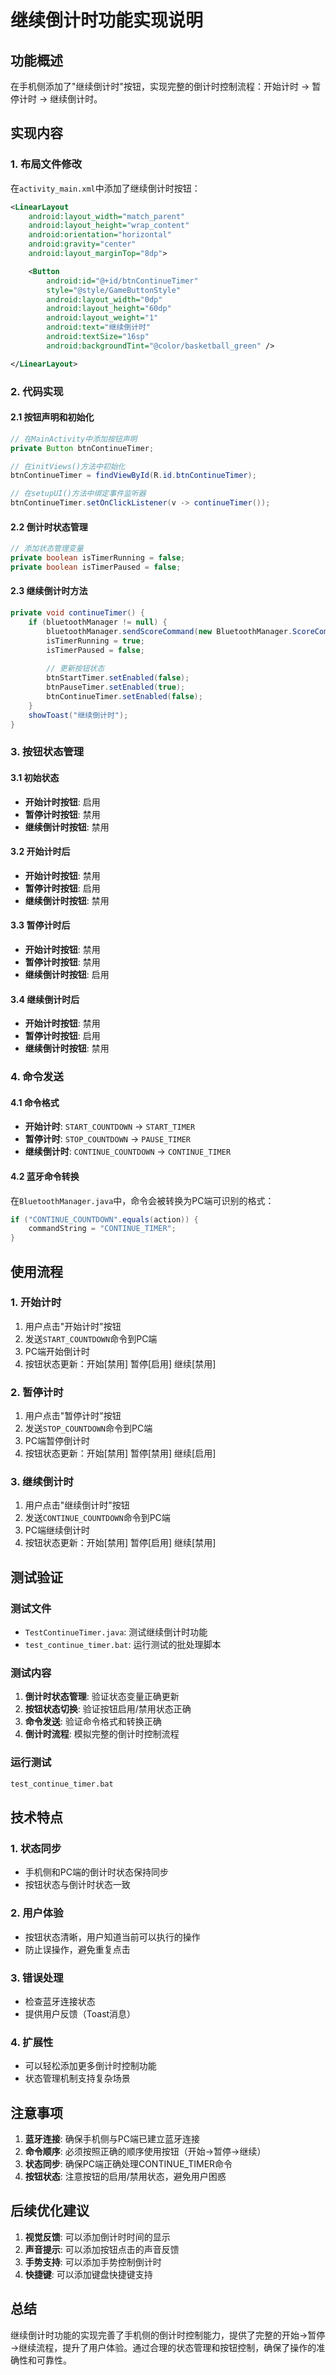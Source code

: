 # 继续倒计时功能实现说明

## 功能概述

在手机侧添加了"继续倒计时"按钮，实现完整的倒计时控制流程：开始计时 → 暂停计时 → 继续倒计时。

## 实现内容

### 1. 布局文件修改

在`activity_main.xml`中添加了继续倒计时按钮：

```xml
<LinearLayout
    android:layout_width="match_parent"
    android:layout_height="wrap_content"
    android:orientation="horizontal"
    android:gravity="center"
    android:layout_marginTop="8dp">

    <Button
        android:id="@+id/btnContinueTimer"
        style="@style/GameButtonStyle"
        android:layout_width="0dp"
        android:layout_height="60dp"
        android:layout_weight="1"
        android:text="继续倒计时"
        android:textSize="16sp"
        android:backgroundTint="@color/basketball_green" />

</LinearLayout>
```

### 2. 代码实现

#### 2.1 按钮声明和初始化
```java
// 在MainActivity中添加按钮声明
private Button btnContinueTimer;

// 在initViews()方法中初始化
btnContinueTimer = findViewById(R.id.btnContinueTimer);

// 在setupUI()方法中绑定事件监听器
btnContinueTimer.setOnClickListener(v -> continueTimer());
```

#### 2.2 倒计时状态管理
```java
// 添加状态管理变量
private boolean isTimerRunning = false;
private boolean isTimerPaused = false;
```

#### 2.3 继续倒计时方法
```java
private void continueTimer() {
    if (bluetoothManager != null) {
        bluetoothManager.sendScoreCommand(new BluetoothManager.ScoreCommand.Timer("CONTINUE_COUNTDOWN"));
        isTimerRunning = true;
        isTimerPaused = false;
        
        // 更新按钮状态
        btnStartTimer.setEnabled(false);
        btnPauseTimer.setEnabled(true);
        btnContinueTimer.setEnabled(false);
    }
    showToast("继续倒计时");
}
```

### 3. 按钮状态管理

#### 3.1 初始状态
- **开始计时按钮**: 启用
- **暂停计时按钮**: 禁用
- **继续倒计时按钮**: 禁用

#### 3.2 开始计时后
- **开始计时按钮**: 禁用
- **暂停计时按钮**: 启用
- **继续倒计时按钮**: 禁用

#### 3.3 暂停计时后
- **开始计时按钮**: 禁用
- **暂停计时按钮**: 禁用
- **继续倒计时按钮**: 启用

#### 3.4 继续倒计时后
- **开始计时按钮**: 禁用
- **暂停计时按钮**: 启用
- **继续倒计时按钮**: 禁用

### 4. 命令发送

#### 4.1 命令格式
- **开始计时**: `START_COUNTDOWN` → `START_TIMER`
- **暂停计时**: `STOP_COUNTDOWN` → `PAUSE_TIMER`
- **继续倒计时**: `CONTINUE_COUNTDOWN` → `CONTINUE_TIMER`

#### 4.2 蓝牙命令转换
在`BluetoothManager.java`中，命令会被转换为PC端可识别的格式：
```java
if ("CONTINUE_COUNTDOWN".equals(action)) {
    commandString = "CONTINUE_TIMER";
}
```

## 使用流程

### 1. 开始计时
1. 用户点击"开始计时"按钮
2. 发送`START_COUNTDOWN`命令到PC端
3. PC端开始倒计时
4. 按钮状态更新：开始[禁用] 暂停[启用] 继续[禁用]

### 2. 暂停计时
1. 用户点击"暂停计时"按钮
2. 发送`STOP_COUNTDOWN`命令到PC端
3. PC端暂停倒计时
4. 按钮状态更新：开始[禁用] 暂停[禁用] 继续[启用]

### 3. 继续倒计时
1. 用户点击"继续倒计时"按钮
2. 发送`CONTINUE_COUNTDOWN`命令到PC端
3. PC端继续倒计时
4. 按钮状态更新：开始[禁用] 暂停[启用] 继续[禁用]

## 测试验证

### 测试文件
- `TestContinueTimer.java`: 测试继续倒计时功能
- `test_continue_timer.bat`: 运行测试的批处理脚本

### 测试内容
1. **倒计时状态管理**: 验证状态变量正确更新
2. **按钮状态切换**: 验证按钮启用/禁用状态正确
3. **命令发送**: 验证命令格式和转换正确
4. **倒计时流程**: 模拟完整的倒计时控制流程

### 运行测试
```bash
test_continue_timer.bat
```

## 技术特点

### 1. 状态同步
- 手机侧和PC端的倒计时状态保持同步
- 按钮状态与倒计时状态一致

### 2. 用户体验
- 按钮状态清晰，用户知道当前可以执行的操作
- 防止误操作，避免重复点击

### 3. 错误处理
- 检查蓝牙连接状态
- 提供用户反馈（Toast消息）

### 4. 扩展性
- 可以轻松添加更多倒计时控制功能
- 状态管理机制支持复杂场景

## 注意事项

1. **蓝牙连接**: 确保手机侧与PC端已建立蓝牙连接
2. **命令顺序**: 必须按照正确的顺序使用按钮（开始→暂停→继续）
3. **状态同步**: 确保PC端正确处理CONTINUE_TIMER命令
4. **按钮状态**: 注意按钮的启用/禁用状态，避免用户困惑

## 后续优化建议

1. **视觉反馈**: 可以添加倒计时时间的显示
2. **声音提示**: 可以添加按钮点击的声音反馈
3. **手势支持**: 可以添加手势控制倒计时
4. **快捷键**: 可以添加键盘快捷键支持

## 总结

继续倒计时功能的实现完善了手机侧的倒计时控制能力，提供了完整的开始→暂停→继续流程，提升了用户体验。通过合理的状态管理和按钮控制，确保了操作的准确性和可靠性。 